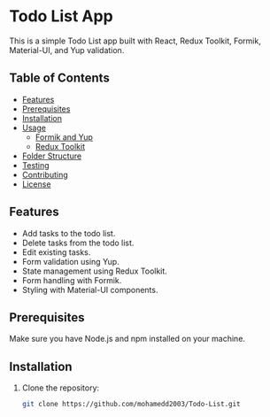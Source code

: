 # Todo List App

This is a simple Todo List app built with React, Redux Toolkit, Formik, Material-UI, and Yup validation.

## Table of Contents

- [Features](#features)
- [Prerequisites](#prerequisites)
- [Installation](#installation)
- [Usage](#usage)
  - [Formik and Yup](#formik-and-yup)
  - [Redux Toolkit](#redux-toolkit)
- [Folder Structure](#folder-structure)
- [Testing](#testing)
- [Contributing](#contributing)
- [License](#license)

## Features

- Add tasks to the todo list.
- Delete tasks from the todo list.
- Edit existing tasks.
- Form validation using Yup.
- State management using Redux Toolkit.
- Form handling with Formik.
- Styling with Material-UI components.

## Prerequisites

Make sure you have Node.js and npm installed on your machine.

## Installation

1. Clone the repository:

   ```bash
   git clone https://github.com/mohamedd2003/Todo-List.git
